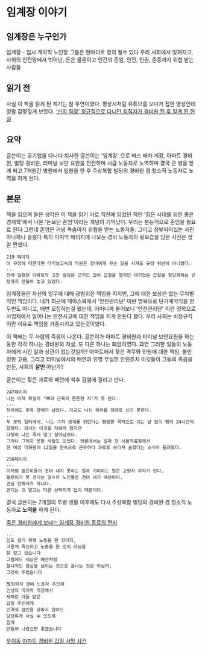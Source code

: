 # 임계장 이야기

## 임계장은 누구인가
임계장 - 임시 계약직 노인장
그들은 한마디로 정의 될수 있다
우리 사회에서 잊혀지고, 사회의 안전망에서 벗어난,
돈은 물론이고 인간의 존엄, 안전, 인권, 존중까지 위협 받는 사람들

## 읽기 전
사실 이 책을 읽게 된 계기는 참 우연이였다. 평상시처럼 유튜브를 보다가 접한 영상인데 정말 감명깊게 보았다.
[‘신의 직장’ 정규직으로 다니던 퇴직자가 경비원 된 후 알게 된 현실](https://www.youtube.com/watch?v=fILPDff8XEw)

## 요약
글쓴이는 공기업을 다니다 퇴사한 글쓴이는 '임계장' 으로 버스 배차 계장, 아파트 경비원, 빌딩 경비원, 터미널 보안 요원을 전전하며 시급 노동자로 노역하며 결국 큰 병을 얻게 되고 7개원간 병원에서 입원을 한 후 주상복합 빌딩의 경비원 겸 청소직 노동자로 노역을 하게 된다.

## 본문
책을 읽으며 들은 생각은 이 책을 읽기 바로 직전에 읽었던 책인 '힘든 시대를 위한 좋은 경제학'에서 나온 '돈보단 존엄'이라는 개념이 기억났다.
우리는 본능적으로 존엄을 필요로 한다 그런데 존엄은 커녕 목숨마저 위협을 받는 노동자들.
그리고 첨부되어있는 사진 하나하나 슬펐다 특히 마지막 페이지에 나오는 경비 노동자의 뒷모습을 담은 사진은 정말 짠했다.

~~~
219 페이지
이 규정에 따른다면 터미널고속의 직원은 경비에게 무슨 일을 시켜도 규정 위반이 아니였다.
...
전에 일했던 아파트와 고층 빌딩은 근거도 없이 갑질을 했지만 대기업은 갑질을 정당화하는 규정까지 만들어 놓고 있었다.
~~~

임계장들은 자신의 업무에 대해 광범위한 책임을 지지만, 그에 대한 보상은 없는 무차별적인 책임이다. 내가 최근에 페이스북에서 '안전관리단' 이란 명목으로 단기계약직을 한두번도 아니고, 매번 모집하는걸 봤는데, 어머니께 물어보니 '안전관리단' 이란 명목으로 사업체에서 일어나는 안전사고에 대한 책임을 지게 만든다 했다. 우리 사회는 비정규직이란 이유로 책임을 가중시키고 있는것이였다.

이 책에는 두 사람의 죽음이 나온다.
글쓴이가 아파트 경비원과 터미널 보안요원을 하는동안 각각 하나는 경비원의 자살, 또 다른 하나는 폐암이였다. 과연 그러한 일들이 노동자에게 시킨 일과 상관이 없는것일까? 아파트에서 잦은 격무와 민원에 대한 책임, 불안정한 고용, 그리고 터미널에서의 매연과 유명 무실한 안전조치 이것들이 그들의 죽음을 만든, 사회의 **살인** 아닌가?

글쓴이는 잦은 과로와 매연에 척추 감염에 걸리고 만다.
~~~
247페이지
나는 이제 확실히 "뼈와 근육이 튼튼한 자"가 못 된다.
...
허리에도 후유 장애가 남았다. 지금도 나는 허리를 제대로 쓰지 못한다.
...
두 곳의 일터에서, 나는 그저 생계를 위한다는 평범한 목적으로 쉬는 날 없이 맹리 24시간씩 일했다. 의사는 이것을 자해라 했지만
다행히 나는 죽지 않고 살아남았다.
그러나 그러지 못한 사람도 있었다. 언론에서는 얼마 전 서울의료원에서
한 여성 미화원이 12일을 연속으로 근무하다 과로로 쓰러져 숨졌다는 소식이 들려왔다.
~~~

~~~
250페이지
...
이처럼 젊은이들이 견뎌 내지 못하는 일과 기피하는 일은 고령자 차지가 된다.
젊은이가 못 견디는 일ㅇ르 노인들은 견뎌 내기 때문이다.
견딜 만해서가 아니다.
견디는 것 말고는 다른 선택지가 없이 때문이다.
~~~

결국 글쓴이는 7개월의 투병 생활 이후에도 다시 주상복합 빌딩의 경비원 겸 청소직 노동자로 **노역을** 하게 된다.

[죽은 경비원에게 보내는 임계장 경비원 동료의 편지](https://www.youtube.com/watch?v=ShEAA5VeIPk)

~~~
...
임도 살기 위해 노동을 한 것이지,
그렇게 죽으려고 노동을 한 것이 아님을
잘 알고 있습니다
그럼에도 세상은 예전처럼
찰나적인 관심을 보이는 것으로 끝나는 것은 아닐까,
그것이 두렵습니다
~~~

~~~
故최희석 경비 노동자 추모제
인생의 마지막 직장에서
새파란 아들 같은
갑질 주민에게
인격적 살인을 당하지 않아도
당당하게 사실 수 있도록
함께
만들어 나갔으면 좋겠습니다
~~~

 [우이동 아파트 경비원 갑질 사망 사건](https://namu.wiki/w/%EC%9A%B0%EC%9D%B4%EB%8F%99%20%EC%95%84%ED%8C%8C%ED%8A%B8%20%EA%B2%BD%EB%B9%84%EC%9B%90%20%EA%B0%91%EC%A7%88%20%EC%82%AC%EB%A7%9D%20%EC%82%AC%EA%B1%B4)
